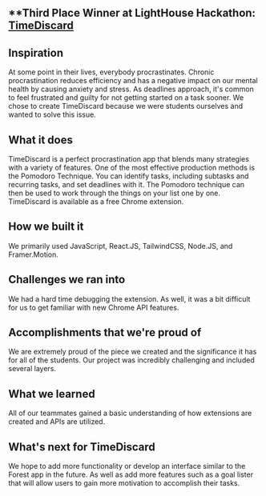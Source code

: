 ## **Third Place Winner at LightHouse Hackathon: [TimeDiscard](https://devpost.com/software/timediscard/edit)

## Inspiration
At some point in their lives, everybody procrastinates. Chronic procrastination reduces efficiency and has a negative impact on our mental health by causing anxiety and stress. As deadlines approach, it's common to feel frustrated and guilty for not getting started on a task sooner. We chose to create TimeDiscard because we were students ourselves and wanted to solve this issue.

## What it does
TimeDiscard is a perfect procrastination app that blends many strategies with a variety of features. One of the most effective production methods is the Pomodoro Technique. You can identify tasks, including subtasks and recurring tasks, and set deadlines with it. The Pomodoro technique can then be used to work through the things on your list one by one. TimeDiscard is available as a free Chrome extension.

## How we built it
We primarily used JavaScript, React.JS, TailwindCSS, Node.JS, and Framer.Motion.

## Challenges we ran into
We had a hard time debugging the extension. As well, it was a bit difficult for us to get familiar with new Chrome API features.

## Accomplishments that we're proud of
We are extremely proud of the piece we created and the significance it has for all of the students. Our project was incredibly challenging and included several layers.

## What we learned
All of our teammates gained a basic understanding of how extensions are created and APIs are utilized.

## What's next for TimeDiscard
We hope to add more functionality or develop an interface similar to the Forest app in the future. As well as add more features such as a goal lister that will allow users to gain more motivation to accomplish their tasks.

